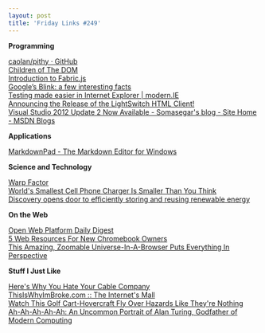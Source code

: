 ```yaml
---
layout: post
title: 'Friday Links #249'
---
```

**Programming**

[caolan/pithy · GitHub](https://github.com/caolan/pithy)  
[Children of The DOM](http://www.sitepoint.com/children-of-the-dom/)  
[Introduction to Fabric.js](http://www.sitepoint.com/introduction-to-fabric-js/)  
[Google’s Blink: a few interesting facts](http://www.2ality.com/2013/04/blink.html)  
[Testing made easier in Internet Explorer | modern.IE](http://www.modern.ie/en-us)  
[Announcing the Release of the LightSwitch HTML Client!](http://blogs.msdn.com/b/lightswitch/archive/2013/04/04/announcing-the-release-of-the-lightswitch-html-client.aspx)  
[Visual Studio 2012 Update 2 Now Available - Somasegar's blog - Site Home - MSDN Blogs](http://blogs.msdn.com/b/somasegar/archive/2013/04/04/visual-studio-2012-update-2-now-available.aspx)

**Applications**

[MarkdownPad - The Markdown Editor for Windows](http://markdownpad.com/)

**Science and Technology**

[Warp Factor](http://www.popsci.com/technology/article/2013-03/warp-factor)  
[World's Smallest Cell Phone Charger Is Smaller Than You Think](http://www.bitrebels.com/technology/worlds-smallest-cell-phone-charger/)  
[Discovery opens door to efficiently storing and reusing renewable energy](http://www.sciencedaily.com/releases/2013/03/130328142356.htm)

**On the Web**

[Open Web Platform Daily Digest](http://webplatformdaily.org/)  
[5 Web Resources For New Chromebook Owners](http://www.makeuseof.com/tag/5-web-resources-for-new-chromebook-owners/)  
[This Amazing, Zoomable Universe-In-A-Browser Puts Everything In Perspective](http://www.popsci.com/science/article/2013-04/amazing-zoomable-universe-browser-puts-everything-perspective)

**Stuff I Just Like**

[Here's Why You Hate Your Cable Company](http://allthingsd.com/20130330/heres-why-you-hate-your-cable-company/)  
[ThisIsWhyImBroke.com :: The Internet's Mall](http://www.thisiswhyimbroke.com/)  
[Watch This Golf Cart-Hovercraft Fly Over Hazards Like They're Nothing](http://www.popsci.com/cars/article/2013-04/watch-golf-cart-hovercraft-fly-over-hazards-theyre-nothing)  
[Ah-Ah-Ah-Ah-Ah: An Uncommon Portrait of Alan Turing, Godfather of Modern Computing](http://www.brainpickings.org/index.php/2013/04/01/turing-jack-copeland/)
